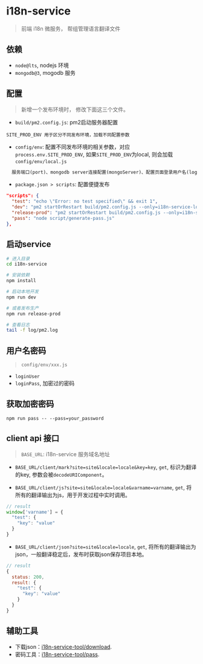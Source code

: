 # i18n-service

> 前端 i18n 微服务， 帮组管理语言翻译文件

## 依赖

- `node@lts`, nodejs 环境
- `mongodb@3`, mogodb 服务

## 配置

> 新增一个发布环境时， 修改下面这三个文件。

- `build/pm2.config.js`: pm2启动服务器配置
```
SITE_PROD_ENV 用于区分不同发布环境，加载不同配置参数
```

- `config/env`: 配置不同发布环境的相关参数，对应`process.env.SITE_PROD_ENV`, 如果`SITE_PROD_ENV`为local, 则会加载`config/env/local.js`

```txt
  服务端口(port)、mongodb server连接配置(mongoServer)、配置页面登录用户名(loginUser)密码(loginPass)等……详情见`config/env/locale.js`。
```

- `package.json > scripts`: 配置便捷发布

```json
"scripts": {
  "test": "echo \"Error: no test specified\" && exit 1",
  "dev": "pm2 startOrRestart build/pm2.config.js --only=i18n-service-local",
  "release-prod": "pm2 startOrRestart build/pm2.config.js --only=i18n-service-prod",
  "pass": "node script/generate-pass.js"
},
```

## 启动service

```sh
# 进入目录
cd i18n-service

# 安装依赖
npm install

# 启动本地开发
npm run dev

# 或者发布生产
npm run release-prod

# 查看日志
tail -f log/pm2.log
```

## 用户名密码

> `config/env/xxx.js`

- `loginUser`
- `loginPass`, 加密过的密码

## 获取加密密码

```
npm run pass -- --pass=your_password
```

## client api 接口

> `BASE_URL`: i18n-service 服务域名地址

- `BASE_URL/client/mark?site=site&locale=locale&key=key`, `get`, 标识为翻译的key, 参数会被`decodeURIComponent`。

- `BASE_URL/client/js?site=site&locale=locale&varname=varname`, `get`, 将所有的翻译输出为js，用于开发过程中实时调用。

```js
// result
window['varname'] = {
  "test": {
    "key": "value"
  }
}
```

- `BASE_URL/client/json?site=site&locale=locale`, `get`, 将所有的翻译输出为json，一般翻译稳定后，发布时获取json保存项目本地。

```js
// result
{
  status: 200,
  result: {
    "test": {
      "key": "value"
    }
  }
}
```

## 辅助工具

- 下载json：[i18n-service-tool/download](https://github.com/ccqgithub/i18n-service/tree/master/service).
- 密码工具：[i18n-service-tool/pass](https://github.com/ccqgithub/i18n-service/tree/master/pass).